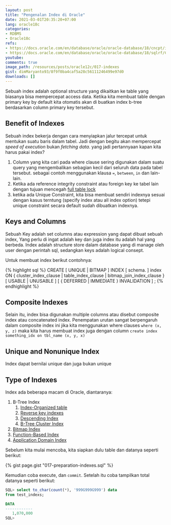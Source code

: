 ```yaml
---
layout: post
title: "Pengenalan Index di Oracle"
date: 2021-03-01T20:35:20+07:00
lang: oracle18c
categories:
- RDBMS
- Oracle18c
refs: 
- https://docs.oracle.com/en/database/oracle/oracle-database/18/cncpt/indexes-and-index-organized-tables.html#GUID-DE7A95BC-6E4A-47EA-9FC5-B85B54F8CF41
- https://docs.oracle.com/en/database/oracle/oracle-database/18/sqlrf/CREATE-INDEX.html#GUID-1F89BBC0-825F-4215-AF71-7588E31D8BFE
youtube: 
comments: true
image_path: /resources/posts/oracle12c/017-indexes
gist: dimMaryanto93/8f9f0ba4caf5a28c56111246499e97d0
downloads: []
---
```


Sebuah index adalah optional structure yang dikaitkan ke table yang biasanya bisa mempercepat access data. Ketika kita membuat table dengan primary key by default kita otomatis akan di buatkan index b-tree berdasarkan column primary key tersebut. 

## Benefit of Indexes

Sebuah index bekerja dengan cara menyiapkan jalur tercepat untuk mentukan suatu baris dalam tabel. Jadi dengan begitu akan mempercepat _speed of execution_ bukan _fetching data_. yang jadi pertannyaan kapan kita harus pakai index?

1. Column yang kita cari pada where clause sering digunakan dalam suatu query yang mengembalikan sebagian kecil dari seluruh data pada tabel tersebut. sebagai contoh menggunakan klausa `=`, `between`, `in` dan lain-lain.
2. Ketika ada reference integrity constraint atau foreign key ke tabel lain dengan tujuan mencegah [full table lock](https://docs.oracle.com/en/database/oracle/oracle-database/18/cncpt/glossary.html#GUID-EFC35457-CEA1-4104-8E24-765B4F9FA615)
3. ketika ada Unique Constraint, kita bisa membuat sendiri indexnya sesuai dengan kasus terntung (specify index atau all index option) tetepi unique constraint secara default sudah dibuatkan indexnya.

## Keys and Columns

Sebuah Key adalah set columns atau expression yang dapat dibuat sebuah index, Yang perlu di ingat adalah key dan juga index itu adalah hal yang berbeda. Index adalah structure store dalam database yang di manage oleh user dengan perintah sql, sedangkan keys adalah logical consept.

Untuk membuat index berikut contohnya:

{% highlight sql %}
CREATE [ UNIQUE | BITMAP ] INDEX [ schema. ] index
  ON { cluster_index_clause
     | table_index_clause
     | bitmap_join_index_clause
     }
[ USABLE | UNUSABLE ]
[ { DEFERRED | IMMEDIATE } INVALIDATION ] ;
{% endhighlight %}

## Composite Indexes

Selain itu, index bisa digunakan multiple columns atau disebut composite index atau concatenated index. Penempatan urutan sangat berpengaruh dalam composite index ini jika kita menggunakan where clauses `where (x, y, z)` maka kita harus membuat index juga dengan column `create index something_idx on tbl_name (x, y, x)`

## Unique and Nonunique Index

Index dapat bernilai unique dan juga bukan unique

## Type of Indexes

Index ada beberapa macam di Oracle, diantaranya:

1. B-Tree Index
   1. [Index-Organized table](https://docs.oracle.com/en/database/oracle/oracle-database/18/cncpt/indexes-and-index-organized-tables.html#GUID-DAEC075B-C16D-4A57-898C-70EBCB364F0C)
   2. [Reverse key indexes](https://docs.oracle.com/en/database/oracle/oracle-database/18/cncpt/indexes-and-index-organized-tables.html#GUID-2646BDA9-F776-4C98-9487-C7EBC2EECF0B)
   3. [Descending Index](https://docs.oracle.com/en/database/oracle/oracle-database/18/cncpt/indexes-and-index-organized-tables.html#GUID-8C2EA2EC-18E5-4E4A-BF74-D1DE86D7F24A)
   4. [B-Tree Cluster Index](https://docs.oracle.com/en/database/oracle/oracle-database/18/cncpt/indexes-and-index-organized-tables.html#GUID-8C2EA2EC-18E5-4E4A-BF74-D1DE86D7F24A)
2. [Bitmap Index](https://docs.oracle.com/en/database/oracle/oracle-database/18/cncpt/indexes-and-index-organized-tables.html#GUID-B15C4817-7748-456D-9740-8B9628AF9F47)
3. [Function-Based Index](https://docs.oracle.com/en/database/oracle/oracle-database/18/cncpt/indexes-and-index-organized-tables.html#GUID-9AD7651D-0F0D-4FC6-A984-5845F0224EE6)
4. [Application Domain Index](https://docs.oracle.com/en/database/oracle/oracle-database/18/cncpt/indexes-and-index-organized-tables.html#GUID-9586EB86-4B84-4A43-A66D-958776FE558B)


Sebelum kita mulai mencoba, kita siapkan dulu table dan datanya seperti berikut:

{% gist page.gist "017-preparation-indexes.sql" %}

Kemudian coba execute, dan `commit`. Setelah itu coba tampilkan total datanya seperti berikut:

```sql
SQL> select to_char(count(*), '999G999G999') data
from test_indexs;

DATA
------------
   1,070,000
SQL>
```